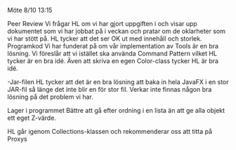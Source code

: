 Möte 8/10 13:15


Peer Review
Vi frågar HL om vi har gjort uppgiften i och visar upp dokumentet som vi har jobbat på i veckan och pratar om de oklarheter som vi har stött på. HL tycker att det ser OK ut med innehåll och storlek.
Programkod
Vi har funderat på om vår implementation av Tools är en bra lösning. Vi föreslår att vi istället ska använda Command Pattern vilket HL tycker är en bra idé.
Även att skriva en egen Color-class tycker HL är bra idé.

-Jar-filen
HL tycker att det är en bra lösning att baka in hela JavaFX i en stor JAR-fil så länge det inte blir en för stor fil. Verkar inte finnas någon bra lösning på det problem vi har.

Lager i programmet
Bättre att gå efter ordning i en lista än att ge alla objekt ett eget Z-värde.

HL går igenom Collections-klassen och rekommenderar oss att titta på Proxys